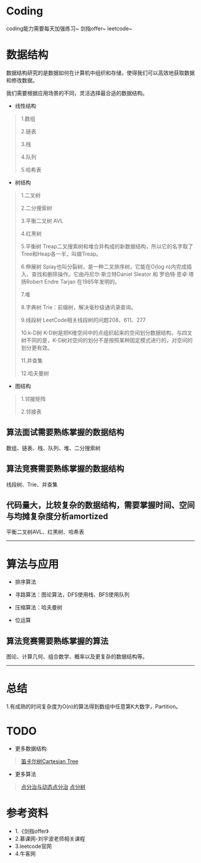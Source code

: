 # Coding

coding能力需要每天加强练习~
剑指offer~
leetcode~

# 数据结构

数据结构研究的是数据如何在计算机中组织和存储，使得我们可以高效地获取数据和修改数据。

我们需要根据应用场景的不同，灵活选择最合适的数据结构。

* 线性结构
> 1.数组
> 
> 2.链表
> 
> 3.栈
> 
> 4.队列
> 
> 5.哈希表

* 树结构
> 1.二叉树
> 
> 2.二分搜索树
> 
> 3.平衡二叉树 AVL
> 
> 4.红黑树
> 
> 5.平衡树 Treap二叉搜索树和堆合并构成的新数据结构，所以它的名字取了Tree和Heap各一半，叫做Treap。
> 
> 6.伸展树 Splay也叫分裂树，是一种二叉排序树，它能在O(log n)内完成插入、查找和删除操作。它由丹尼尔·斯立特Daniel Sleator 和 罗伯特·恩卓·塔扬Robert Endre Tarjan 在1985年发明的。
> 
> 7.堆
> 
> 8.字典树 Trie：前缀树，解决毫秒级通讯录查询。 
> 
> 9.线段树 LeetCode相关线段树的问题208、611、277
> 
> 10.k-D树 K-D树是把K维空间中的点组织起来的空间划分数据结构，与四叉树不同的是，K-D树对空间的划分不是按照某种固定模式进行的，对空间的划分更有效。
> 
> 11.并查集
> 
> 12.哈夫曼树

* 图结构
> 1.邻接矩阵
> 
> 2.邻接表

## 算法面试需要熟练掌握的数据结构
数组、链表、栈、队列、堆、二分搜索树
## 算法竞赛需要熟练掌握的数据结构
线段树、Trie、并查集
## 代码量大，比较复杂的数据结构，需要掌握时间、空间与均摊复杂度分析amortized
平衡二叉树AVL、红黑树、哈希表

---

# 算法与应用

* 排序算法

* 寻路算法：图论算法，DFS使用栈、BFS使用队列

* 压缩算法：哈夫曼树

* 位运算

## 算法竞赛需要熟练掌握的算法
图论、计算几何、组合数学、概率以及更复杂的数据结构等。

---

# 总结

1.有成熟的时间复杂度为O(n)的算法得到数组中任意第K大数字，Partition。

# TODO

* 更多数据结构
> [笛卡尔树Cartesian Tree](https://www.cnblogs.com/CaptainSlow/p/9282507.html)

* 更多算法
> [点分治与动态点分治](https://www.cnblogs.com/bztMinamoto/p/9489473.html)
[点分树](https://blog.csdn.net/myjs999/article/details/80151929)
> 





# 参考资料

* 1.《剑指offer》
* 2.慕课网-刘宇波老师相关课程
* 3.leetcode官网
* 4.牛客网


